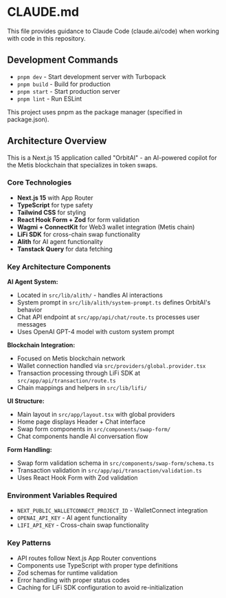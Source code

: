 # CLAUDE.md

This file provides guidance to Claude Code (claude.ai/code) when working with code in this repository.

## Development Commands

- `pnpm dev` - Start development server with Turbopack
- `pnpm build` - Build for production
- `pnpm start` - Start production server
- `pnpm lint` - Run ESLint

This project uses pnpm as the package manager (specified in package.json).

## Architecture Overview

This is a Next.js 15 application called "OrbitAI" - an AI-powered copilot for the Metis blockchain that specializes in token swaps.

### Core Technologies
- **Next.js 15** with App Router
- **TypeScript** for type safety
- **Tailwind CSS** for styling
- **React Hook Form + Zod** for form validation
- **Wagmi + ConnectKit** for Web3 wallet integration (Metis chain)
- **LiFi SDK** for cross-chain swap functionality
- **Alith** for AI agent functionality
- **Tanstack Query** for data fetching

### Key Architecture Components

**AI Agent System:**
- Located in `src/lib/alith/` - handles AI interactions
- System prompt in `src/lib/alith/system-prompt.ts` defines OrbitAI's behavior
- Chat API endpoint at `src/app/api/chat/route.ts` processes user messages
- Uses OpenAI GPT-4 model with custom system prompt

**Blockchain Integration:**
- Focused on Metis blockchain network
- Wallet connection handled via `src/providers/global.provider.tsx`
- Transaction processing through LiFi SDK at `src/app/api/transaction/route.ts`
- Chain mappings and helpers in `src/lib/lifi/`

**UI Structure:**
- Main layout in `src/app/layout.tsx` with global providers
- Home page displays Header + Chat interface
- Swap form components in `src/components/swap-form/`
- Chat components handle AI conversation flow

**Form Handling:**
- Swap form validation schema in `src/components/swap-form/schema.ts`
- Transaction validation in `src/app/api/transaction/validation.ts`
- Uses React Hook Form with Zod validation

### Environment Variables Required
- `NEXT_PUBLIC_WALLETCONNECT_PROJECT_ID` - WalletConnect integration
- `OPENAI_API_KEY` - AI agent functionality
- `LIFI_API_KEY` - Cross-chain swap functionality

### Key Patterns
- API routes follow Next.js App Router conventions
- Components use TypeScript with proper type definitions
- Zod schemas for runtime validation
- Error handling with proper status codes
- Caching for LiFi SDK configuration to avoid re-initialization